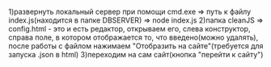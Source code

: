 1)развернуть локальный сервер при помощи cmd.exe => путь к файлу index.js(находится в папке DBSERVER) => node index.js
2)папка cleanJS => config.html - это и есть редактор, открываем его, слева конструктор, справа поле, в котором отображается то, что введено(можно удалять), после работы с файлом нажимаем "Отобразить на сайте"(требуется для запуска .json в html)
3)переходим на сам сайт(кнопка "перейти к сайту")
